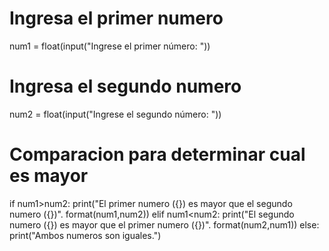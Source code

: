 #   Ingresa el primer numero
num1 = float(input("Ingrese el primer número: "))

#   Ingresa el segundo numero
num2 = float(input("Ingrese el segundo número: "))

#   Comparacion para determinar cual es mayor
if num1>num2:
    print("El primer numero ({}) es mayor que el segundo numero ({})".
    format(num1,num2))
elif num1<num2:
    print("El segundo numero ({}) es mayor que el primer numero ({})".
    format(num2,num1))
else:
    print("Ambos numeros son iguales.")
